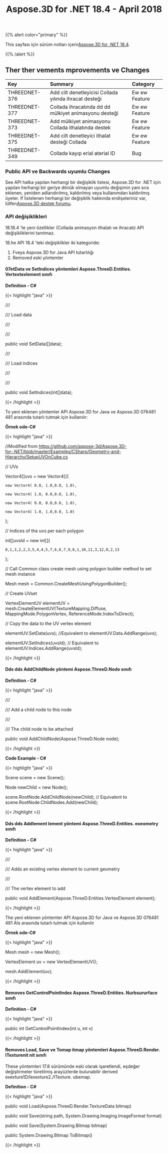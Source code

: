 ﻿---
title: Aspose.3D for .NET 18.4 - April 2018
type: docs
weight: 90
url: /tr/net/aspose-3d-for-net-18-4-april-2018/
---
{{% alert color="primary" %}} 

This sayfası için sürüm notları içerir[Aspose.3D for .NET 18.4](https://www.nuget.org/packages/Aspose.3D/18.4.0).

{{% /alert %}} 
## **Ther ther vements mprovements ve Changes**

|**Key**|**Summary**|**Category**|
|:- |:- |:- |
|THREEDNET-376|Add cilt denetleyicisi Collada yılında ihracat desteği|Ew ew Feature|
|THREEDNET-377|Collada ihracatında dd dd mülkiyet animasyonu desteği|Ew ew Feature|
|THREEDNET-373|Add mülkiyet animasyonu Collada ithalatında destek|Ew ew Feature|
|THREEDNET-375|Add cilt denetleyici ithalat desteği Collada|Ew ew Feature|
|THREEDNET-349|Collada kayıp erial aterial ID|Bug|
### **Public API ve Backwards uyumlu Changes**
See API halka yapılan herhangi bir değişiklik listesi, Aspose.3D for .NET için yapılan herhangi bir geriye dönük olmayan uyumlu değişimin yanı sıra eklenen, yeniden adlandırılmış, kaldırılmış veya kullanımdan kaldırılmış üyeler. If listelenen herhangi bir değişiklik hakkında endişeleriniz var, lütfen[Aspose.3D destek forumu](https://forum.aspose.com/c/3d/18).
### **API değişiklikleri**
18.18.4 'te yeni özellikler (Collada animasyon ithalatı ve ihracatı) API değişikliklerini tanıtmaz.

18.he API 18.4 'teki değişiklikler iki kategoride:

1. Fveya Aspose.3D for Java API tutarlılığı
1. Removed eski yöntemler
#### **07etData ve SetIndices yöntemleri Aspose.ThreeD.Entities. Vertextexlement sınıfı**
**Definition - C#**

{{< highlight "java" >}}

 /// <summary>

/// Load data

/// </summary>

/// <param name="data"></param>

public void SetData([]data);

/// <summary>

/// Load indices

/// </summary>

/// <param name="data"></param>

public void SetIndices(int[]data);

{{< /highlight >}}

To yeni eklenen yöntemler API Aspose.3D for Java ve Aspose.3D 076481 481 arasında tutarlı tutmak için kullanılır:

**Örnek ode-C#**

{{< highlight "java" >}}

 //Modified from https://github.com/aspose-3d/Aspose.3D-for-.NET/blob/master/Examples/CSharp/Geometry-and-Hierarchy/SetupUVOnCube.cs

// UVs

Vector4[]uvs = new Vector4[]{

    new Vector4( 0.0, 1.0,0.0, 1.0),

    new Vector4( 1.0, 0.0,0.0, 1.0),

    new Vector4( 0.0, 0.0,0.0, 1.0),

    new Vector4( 1.0, 1.0,0.0, 1.0)

};

// Indices of the uvs per each polygon

int[]uvsId = new int[]{

    0,1,3,2,2,3,5,4,4,5,7,6,6,7,9,8,1,10,11,3,12,0,2,13

};

// Call Common class create mesh using polygon builder method to set mesh instance 

Mesh mesh = Common.CreateMeshUsingPolygonBuilder();

// Create UVset

VertexElementUV elementUV = mesh.CreateElementUV(TextureMapping.Diffuse, MappingMode.PolygonVertex, ReferenceMode.IndexToDirect);

// Copy the data to the UV vertex element 

elementUV.SetData(uvs); //Equivalent to elementUV.Data.AddRange(uvs);

elementUV.SetIndices(uvsId); // Equivalent to elementUV.Indices.AddRange(uvsId);

{{< /highlight >}}
#### **Dds dds AddChildNode yöntemi Aspose.ThreeD.Node sınıfı**
**Definition - C#**

{{< highlight "java" >}}

 /// <summary>

/// Add a child node to this node

/// </summary>

/// <param name="node">The child node to be attached</param>

public void AddChildNode(Aspose.ThreeD.Node node);

{{< /highlight >}}

**Code Example - C#**

{{< highlight "java" >}}

 Scene scene = new Scene();

Node newChild = new Node();

scene.RootNode.AddChildNode(newChild); // Equivalent to scene.RootNode.ChildNodes.Add(newChild);

{{< /highlight >}}


#### **Dds dds Addlement lement yöntemi Aspose.ThreeD.Entities. eoeometry sınıfı**
**Definition - C#**

{{< highlight "java" >}}

 /// <summary>

/// Adds an existing vertex element to current geometry

/// </summary>

/// <param name="element">The vertex element to add</param>

public void AddElement(Aspose.ThreeD.Entities.VertexElement element);

{{< /highlight >}}

The yeni eklenen yöntemler API Aspose.3D for Java ve Aspose.3D 076481 481 AIs arasında tutarlı tutmak için kullanılır

**Örnek ode-C#**

{{< highlight "java" >}}

 Mesh mesh = new Mesh();

VertexElement uv = new VertexElementUV();

mesh.AddElement(uv);

{{< /highlight >}}
#### **Removes GetControlPointIndex Aspose.ThreeD.Entities. Nurbsururface sınıfı**
**Definition - C#**

{{< highlight "java" >}}

 public int GetControlPointIndex(int u, int v)

{{< /highlight >}}
#### **Removes Load, Save ve Tomap itmap yöntemleri Aspose.ThreeD.Render. ITexturenit nit sınıfı**
These yöntemleri 17.8 sürümünde eski olarak işaretlendi, eşdeğer değiştirmeler türetilmiş arayüzlerde bulunabilir derived exexture1D/Iexexture2./ITexture. ubemap.

**Definition - C#**

{{< highlight "java" >}}

 public void Load(Aspose.ThreeD.Render.TextureData bitmap)

public void Save(string path, System.Drawing.Imaging.ImageFormat format)

public void Save(System.Drawing.Bitmap bitmap)

public System.Drawing.Bitmap ToBitmap()

{{< /highlight >}}
